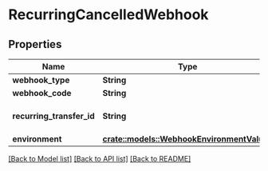 # RecurringCancelledWebhook

## Properties

Name | Type | Description | Notes
------------ | ------------- | ------------- | -------------
**webhook_type** | **String** | `TRANSFER` | 
**webhook_code** | **String** | `RECURRING_CANCELLED` | 
**recurring_transfer_id** | **String** | Plaid’s unique identifier for a recurring transfer. | 
**environment** | [**crate::models::WebhookEnvironmentValues**](WebhookEnvironmentValues.md) |  | 

[[Back to Model list]](../README.md#documentation-for-models) [[Back to API list]](../README.md#documentation-for-api-endpoints) [[Back to README]](../README.md)


